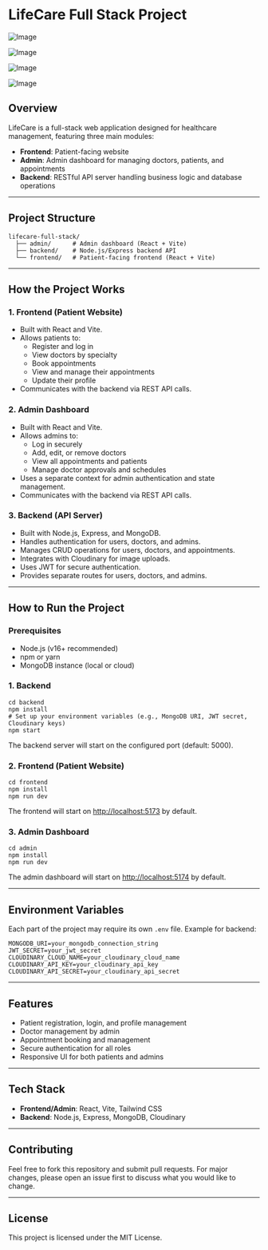 # LifeCare Full Stack Project
![Image](https://github.com/user-attachments/assets/0a4777e0-bb3a-49dd-9b49-6461c191dfe0)

![Image](https://github.com/user-attachments/assets/de2a3962-02df-4ce0-ae04-83a83c3bc37a)

![Image](https://github.com/user-attachments/assets/d81147f5-3803-427f-9df2-e01538c0f31a)

![Image](https://github.com/user-attachments/assets/ce9d1282-9131-481f-8645-74efb434f6d1)

## Overview
LifeCare is a full-stack web application designed for healthcare management, featuring three main modules:
- **Frontend**: Patient-facing website
- **Admin**: Admin dashboard for managing doctors, patients, and appointments
- **Backend**: RESTful API server handling business logic and database operations

---

## Project Structure
```
lifecare-full-stack/
  ├── admin/      # Admin dashboard (React + Vite)
  ├── backend/    # Node.js/Express backend API
  └── frontend/   # Patient-facing frontend (React + Vite)
```

---

## How the Project Works

### 1. Frontend (Patient Website)
- Built with React and Vite.
- Allows patients to:
  - Register and log in
  - View doctors by specialty
  - Book appointments
  - View and manage their appointments
  - Update their profile
- Communicates with the backend via REST API calls.

### 2. Admin Dashboard
- Built with React and Vite.
- Allows admins to:
  - Log in securely
  - Add, edit, or remove doctors
  - View all appointments and patients
  - Manage doctor approvals and schedules
- Uses a separate context for admin authentication and state management.
- Communicates with the backend via REST API calls.

### 3. Backend (API Server)
- Built with Node.js, Express, and MongoDB.
- Handles authentication for users, doctors, and admins.
- Manages CRUD operations for users, doctors, and appointments.
- Integrates with Cloudinary for image uploads.
- Uses JWT for secure authentication.
- Provides separate routes for users, doctors, and admins.

---

## How to Run the Project

### Prerequisites
- Node.js (v16+ recommended)
- npm or yarn
- MongoDB instance (local or cloud)

### 1. Backend
```
cd backend
npm install
# Set up your environment variables (e.g., MongoDB URI, JWT secret, Cloudinary keys)
npm start
```
The backend server will start on the configured port (default: 5000).

### 2. Frontend (Patient Website)
```
cd frontend
npm install
npm run dev
```
The frontend will start on [http://localhost:5173](http://localhost:5173) by default.

### 3. Admin Dashboard
```
cd admin
npm install
npm run dev
```
The admin dashboard will start on [http://localhost:5174](http://localhost:5174) by default.

---

## Environment Variables
Each part of the project may require its own `.env` file. Example for backend:
```
MONGODB_URI=your_mongodb_connection_string
JWT_SECRET=your_jwt_secret
CLOUDINARY_CLOUD_NAME=your_cloudinary_cloud_name
CLOUDINARY_API_KEY=your_cloudinary_api_key
CLOUDINARY_API_SECRET=your_cloudinary_api_secret
```

---

## Features
- Patient registration, login, and profile management
- Doctor management by admin
- Appointment booking and management
- Secure authentication for all roles
- Responsive UI for both patients and admins

---

## Tech Stack
- **Frontend/Admin**: React, Vite, Tailwind CSS
- **Backend**: Node.js, Express, MongoDB, Cloudinary

---

## Contributing
Feel free to fork this repository and submit pull requests. For major changes, please open an issue first to discuss what you would like to change.

---

## License
This project is licensed under the MIT License. 
